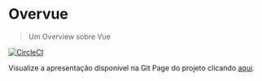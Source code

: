# Overvue

> Um Overview sobre Vue

[![CircleCI](https://circleci.com/gh/hbobenicio/overvue/tree/master.svg?style=svg)](https://circleci.com/gh/hbobenicio/overvue/tree/master)

Visualize a apresentação disponível na Git Page do projeto clicando [aqui](https://hbobenicio.github.io/overvue/).
